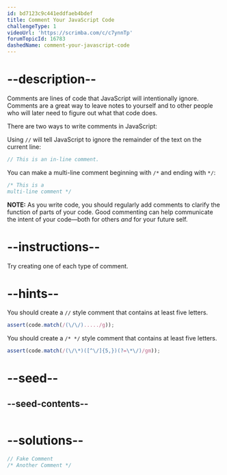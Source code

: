 ```yaml
---
id: bd7123c9c441eddfaeb4bdef
title: Comment Your JavaScript Code
challengeType: 1
videoUrl: 'https://scrimba.com/c/c7ynnTp'
forumTopicId: 16783
dashedName: comment-your-javascript-code
---
```


# --description--

Comments are lines of code that JavaScript will intentionally ignore. Comments are a great way to leave notes to yourself and to other people who will later need to figure out what that code does.

There are two ways to write comments in JavaScript:

Using `//` will tell JavaScript to ignore the remainder of the text on the current line:

```js
// This is an in-line comment.
```

You can make a multi-line comment beginning with `/*` and ending with `*/`:

```js
/* This is a
multi-line comment */
```

**NOTE:** As you write code, you should regularly add comments to clarify the function of parts of your code. Good commenting can help communicate the intent of your code—both for others *and* for your future self.

# --instructions--

Try creating one of each type of comment.

# --hints--

You should create a `//` style comment that contains at least five letters.

```js
assert(code.match(/(\/\/)...../g));
```

You should create a `/* */` style comment that contains at least five letters.

```js
assert(code.match(/(\/\*)([^\/]{5,})(?=\*\/)/gm));
```

# --seed--

## --seed-contents--

```js
```

# --solutions--

```js
// Fake Comment
/* Another Comment */
```
